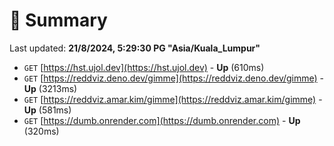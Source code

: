 # 📖 Summary
Last updated: **21/8/2024, 5:29:30 PG "Asia/Kuala_Lumpur"**

- `GET` [https://hst.ujol.dev](https://hst.ujol.dev) - **Up** (610ms)
- `GET` [https://reddviz.deno.dev/gimme](https://reddviz.deno.dev/gimme) - **Up** (3213ms)
- `GET` [https://reddviz.amar.kim/gimme](https://reddviz.amar.kim/gimme) - **Up** (581ms)
- `GET` [https://dumb.onrender.com](https://dumb.onrender.com) - **Up** (320ms)
